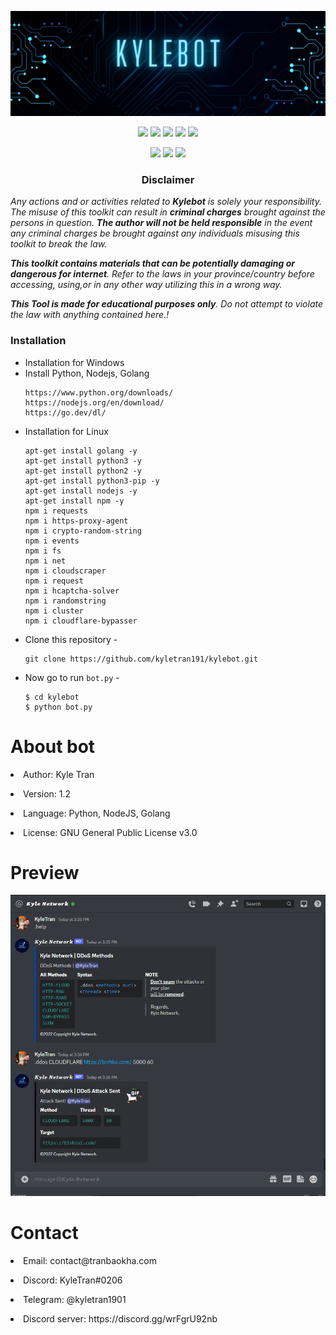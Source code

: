 <!-- Kylebot -->
<p align="center"><img src="auth.png" alt="Kyle Network"></p>
<p align="center">
  <img src="https://img.shields.io/badge/Version-1.2-green?style=for-the-badge">
  <img src="https://img.shields.io/github/license/kyletran191/kylebot?style=for-the-badge">
  <img src="https://img.shields.io/github/stars/kyletran191/kylebot?style=for-the-badge">
  <img src="https://img.shields.io/github/issues/kyletran191/kylebot?color=red&style=for-the-badge">
  <img src="https://img.shields.io/github/forks/kyletran191/kylebot?color=teal&style=for-the-badge">
</p>

<p align="center">
  <img src="https://img.shields.io/badge/Author-kyletran191-blue?style=flat-square">
  <img src="https://img.shields.io/badge/Open%20Source-Yes-darkgreen?style=flat-square">
  <img src="https://hits.seeyoufarm.com/api/count/incr/badge.svg?url=https%3A%2F%2Fgithub.com%2Fkyletran191%2Fkylebot&title=Visitors&edge_flat=false"/></a>
</p>

<h3><p align="center">Disclaimer</p></h3>

<i>Any actions and or activities related to <b>Kylebot</b> is solely your responsibility. The misuse of this toolkit can result in <b>criminal charges</b> brought against the persons in question. <b>The author will not be held responsible</b> in the event any criminal charges be brought against any individuals misusing this toolkit to break the law.

<b>This toolkit contains materials that can be potentially damaging or dangerous for internet</b>. Refer to the laws in your province/country before accessing, using,or in any other way utilizing this in a wrong way.

<b>This Tool is made for educational purposes only</b>. Do not attempt to violate the law with anything contained here.!
</i>
### Installation
- Installation for Windows
- Install Python, Nodejs, Golang
  ```
  https://www.python.org/downloads/
  https://nodejs.org/en/download/
  https://go.dev/dl/
  ```
- Installation for Linux
  ```
  apt-get install golang -y
  apt-get install python3 -y
  apt-get install python2 -y
  apt-get install python3-pip -y
  apt-get install nodejs -y
  apt-get install npm -y
  npm i requests
  npm i https-proxy-agent
  npm i crypto-random-string
  npm i events
  npm i fs
  npm i net
  npm i cloudscraper
  npm i request
  npm i hcaptcha-solver
  npm i randomstring
  npm i cluster
  npm i cloudflare-bypasser
  ```
- Clone this repository -
  ```
  git clone https://github.com/kyletran191/kylebot.git
  ```
- Now go to run `bot.py` -
  ```
  $ cd kylebot
  $ python bot.py
  ```

<h1>About bot</h1>
<p><li>Author: Kyle Tran</li></p>
<p><li>Version: 1.2</li></p>
<p><li>Language: Python, NodeJS, Golang</li></p>
<p><li>License: GNU General Public License v3.0</li></p>
<h1>Preview</h1>
<p align="center"><img src="preview.png" alt="Preview"></p>
<h1>Contact</h1>
<p><li>Email: contact@tranbaokha.com</li></p>
<p><li>Discord: KyleTran#0206</li></p>
<p><li>Telegram: @kyletran1901</li></p>
<p><li>Discord server: https://discord.gg/wrFgrU92nb</li></p>

